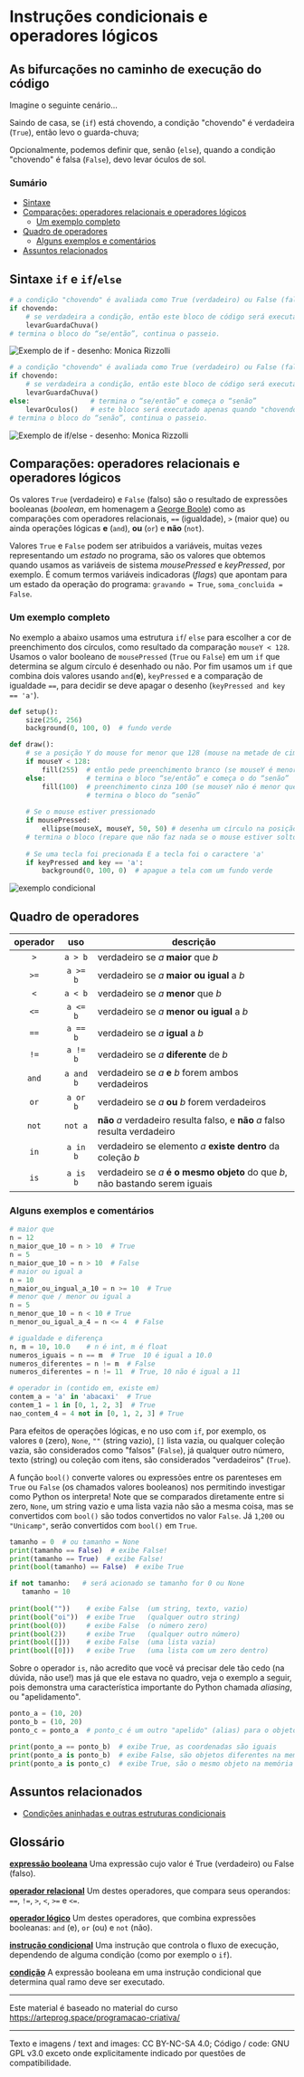 # Instruções condicionais e operadores lógicos

## As bifurcações no caminho de execução do código

Imagine o seguinte cenário...

Saindo de casa, se (`if`) está chovendo, a condição "chovendo" é verdadeira (`True`), então levo o guarda-chuva;

Opcionalmente, podemos definir que, senão (`else`), quando a condição "chovendo" é falsa (`False`), devo levar óculos de sol.


###  Sumário

- [Sintaxe](#sintaxe-if-e-ifelse)
- [Comparações: operadores relacionais e operadores lógicos](#comparações-operadores-relacionais-e-operadores-lógicos)
   - [Um exemplo completo](#um-exemplo-completo)
- [Quadro de operadores](#quadro-de-operadores)
   - [Alguns exemplos e comentários](#alguns-exemplos-e-comentários)
- [Assuntos relacionados](#assuntos-relacionados)

## Sintaxe `if` e `if`/`else`

``` python
# a condição "chovendo" é avaliada como True (verdadeiro) ou False (falso)
if chovendo:
    # se verdadeira a condição, então este bloco de código será executado
    levarGuardaChuva()  
# termina o bloco do “se/então”, continua o passeio.
```
<img src="https://arteprog.space/programacao-criativa/assets/imagens/condicional-sem-else.jpg" title="Exemplo de if - desenho: Monica Rizzolli">

``` python
# a condição "chovendo" é avaliada como True (verdadeiro) ou False (falso)
if chovendo:
    # se verdadeira a condição, então este bloco de código será executado
    levarGuardaChuva() 
else:               # termina o “se/então” e começa o “senão”
    levarOculos()   # este bloco será executado apenas quando "chovendo" é falso
# termina o bloco do “senão”, continua o passeio.
```
<img src="https://arteprog.space/programacao-criativa/assets/imagens/condicional-com-else.jpg" title="Exemplo de if/else - desenho: Monica Rizzolli">

## Comparações: operadores relacionais e operadores lógicos

Os valores `True` (verdadeiro) e `False` (falso) são o resultado de expressões booleanas (*boolean*, em homenagem a [George Boole](https:#pt.wikipedia.org/wiki/George_Boole)) como as comparações com operadores relacionais, `==` (igualdade), `>` (maior que) ou ainda operações lógicas **e** (`and`), **ou** (`or`) e **não** (`not`). 

Valores `True` e `False` podem ser atribuidos a variáveis, muitas vezes representando um *estado* no programa, são os valores que obtemos quando usamos as variáveis de sistema *mousePressed* e *keyPressed*, por exemplo. É comum termos variáveis indicadoras (*flags*) que apontam para um estado da operação do programa: `gravando = True`,  `soma_concluida = False`.

### Um exemplo completo

No exemplo a abaixo usamos uma estrutura `if`/ `else` para escolher a cor de preenchimento dos círculos, como resultado da comparação `mouseY < 128`. Usamos o valor booleano de `mousePressed` (`True` ou `False`) em um `if` que determina se algum círculo é desenhado ou não. Por fim usamos um `if` que combina dois valores usando `and`(**e**), `keyPressed` e a comparação de igualdade `==`, para decidir se deve apagar o desenho (`keyPressed and key == 'a'`).

``` python
def setup():
    size(256, 256)
    background(0, 100, 0)  # fundo verde

def draw():
    # se a posição Y do mouse for menor que 128 (mouse na metade de cima da tela)
    if mouseY < 128:    
        fill(255)  # então pede preenchimento branco (se mouseY é menor que 128)
    else:          # termina o bloco “se/então” e começa o do “senão”
        fill(100)  # preenchimento cinza 100 (se mouseY não é menor que 128)
                   # termina o bloco do “senão”
                   
    # Se o mouse estiver pressionado
    if mousePressed:                    
        ellipse(mouseX, mouseY, 50, 50) # desenha um círculo na posição do mouse
    # termina o bloco (repare que não faz nada se o mouse estiver solto)
    
    # Se uma tecla foi precionada E a tecla foi o caractere 'a'
    if keyPressed and key == 'a':    
        background(0, 100, 0)  # apague a tela com um fundo verde
```
![exemplo condicional](assets/condicional.gif)

## Quadro de operadores 
 
|operador | uso | descrição |
|:---:  |:---: |--- |
| `>` | `a > b` |  verdadeiro se *a* **maior** que *b* |
| `>=` | `a >= b` | verdadeiro se *a* **maior ou igual** a *b* |
| `<` | `a < b` | verdadeiro se *a* **menor** que *b* |
| `<=` | `a <= b` | verdadeiro se *a* **menor ou igual** a *b* |
| `==` | `a == b` | verdadeiro se *a* **igual** a *b* |
| `!=` | `a != b` | verdadeiro se *a* **diferente** de *b* |
| `and` | `a and b` | verdadeiro se *a* **e** *b* forem ambos verdadeiros |
| `or` | `a or b` | verdadeiro se *a* **ou** *b* forem verdadeiros |
| `not` | `not a` | **não** *a* verdadeiro resulta falso, e **não** *a* falso resulta verdadeiro |
| `in` | `a in b` | verdadeiro se elemento *a* **existe dentro** da coleção *b* |
| `is` | `a is b` | verdadeiro se *a* **é o mesmo objeto** do que *b*, não bastando serem iguais |

### Alguns exemplos e comentários
```python
# maior que
n = 12
n_maior_que_10 = n > 10  # True
n = 5
n_maior_que_10 = n > 10  # False
# maior ou igual a
n = 10
n_maior_ou_ingual_a_10 = n >= 10  # True
# menor que / menor ou igual a
n = 5
n_menor_que_10 = n < 10 # True
n_menor_ou_igual_a_4 = n <= 4  # False

# igualdade e diferença
n, m = 10, 10.0    # n é int, m é float
numeros_iguais = n == m  # True  10 é igual a 10.0
numeros_diferentes = n != m  # False
numeros_diferentes = n != 11  # True, 10 não é igual a 11

# operador in (contido em, existe em)
contem_a = 'a' in 'abacaxi'  # True
contem_1 = 1 in [0, 1, 2, 3]  # True
nao_contem_4 = 4 not in [0, 1, 2, 3] # True
```

Para efeitos de operações lógicas, e no uso com `if`, por exemplo, os valores `0` (zero), `None`, `""` (string vazio), `[]` lista vazia, ou qualquer coleção vazia, são considerados como "falsos" (`False`), já qualquer outro número, texto (string) ou coleção com itens, são considerados "verdadeiros" (`True`). 

A função `bool()` converte valores ou expressões entre os parenteses em `True` ou `False` (os chamados valores booleanos) nos permitindo investigar como Python os interpreta! Note que se comparados diretamente entre si zero, `None`, um string vazio e uma lista vazia não são a mesma coisa, mas se convertidos com `bool()` são todos convertidos no valor `False`. Já `1`,`200` ou `"Unicamp"`, serão convertidos com `bool()` em `True`. 

```python
tamanho = 0  # ou tamanho = None
print(tamanho == False)  # exibe False!
print(tamanho == True)  # exibe False!
print(bool(tamanho) == False)  # exibe True

if not tamanho:   # será acionado se tamanho for 0 ou None
   tamanho = 10
   
print(bool(""))    # exibe False  (um string, texto, vazio)
print(bool("oi"))  # exibe True   (qualquer outro string)
print(bool(0))     # exibe False  (o número zero)
print(bool(2))     # exibe True   (qualquer outro número)
print(bool([]))    # exibe False  (uma lista vazia)
print(bool([0]))   # exibe True   (uma lista com um zero dentro)
```

Sobre o operador `is`, não acredito que você vá precisar dele tão cedo (na dúvida, não use!) mas já que ele estava no quadro, veja o exemplo a seguir, pois demonstra uma característica importante do Python chamada *aliasing*, ou "apelidamento".

```python
ponto_a = (10, 20)
ponto_b = (10, 20)
ponto_c = ponto_a  # ponto_c é um outro "apelido" (alias) para o objeto que chamamos de ponto_a

print(ponto_a == ponto_b)  # exibe True, as coordenadas são iguais
print(ponto_a is ponto_b)  # exibe False, são objetos diferentes na memória 
print(ponto_a is ponto_c)  # exibe True, são o mesmo objeto na memória
```

## Assuntos relacionados

* [Condições aninhadas e outras estruturas condicionais](condicionais_2.md)

## Glossário

[**expressão booleana**](https://penseallen.github.io/PensePython2e/05-cond-recur.html#termo:expressão%20booleana) Uma expressão cujo valor é True (verdadeiro) ou False (falso).

[**operador relacional**](https://penseallen.github.io/PensePython2e/05-cond-recur.html#termo:operador%20relacional) Um destes operadores, que compara seus operandos: `==`, `!=`, `>`, `<`, `>=` e `<=`.

[**operador lógico**](https://penseallen.github.io/PensePython2e/05-cond-recur.html#termo:operador%20lógico) Um destes operadores, que combina expressões booleanas: `and` (e), `or` (ou) e `not` (não).

[**instrução condicional**](https://penseallen.github.io/PensePython2e/05-cond-recur.html#termo:instrução%20condicional) Uma instrução que controla o fluxo de execução, dependendo de alguma condição (como por exemplo o `if`).

[**condição**](https://penseallen.github.io/PensePython2e/05-cond-recur.html#termo:condição) A expressão booleana em uma instrução condicional que determina qual ramo deve ser executado.

---
Este material é baseado no material do curso https://arteprog.space/programacao-criativa/

---
Texto e imagens / text and images: CC BY-NC-SA 4.0; Código / code: GNU GPL v3.0 exceto onde explicitamente indicado por questões de compatibilidade.

